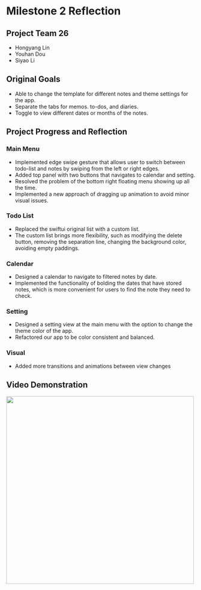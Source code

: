 # Milestone 2 Reflection
 
## Project Team 26
   * Hongyang Lin
   * Youhan Dou
   * Siyao Li
 
## Original Goals
* Able to change the template for different notes and theme settings for the app.
* Separate the tabs for memos. to-dos, and diaries.
* Toggle to view different dates or months of the notes.
 
 
## Project Progress and Reflection
### Main Menu
* Implemented edge swipe gesture that allows user to switch between todo-list and notes by swiping from the left or right edges.
* Added top panel with two buttons that navigates to calendar and setting.
* Resolved the problem of the bottom right floating menu showing up all the time.
* Implemented a new approach of dragging up animation to avoid minor visual issues.
 
### Todo List
* Replaced the swiftui original list with a custom list.
* The custom list brings more flexibility, such as modifying the delete button, removing the separation line, changing the background color, avoiding empty paddings.
 
### Calendar
* Designed a calendar to navigate to filtered notes by date.
* Implemented the functionality of bolding the dates that have stored notes, which is more convenient for users to find the note they need to check.
 
### Setting
* Designed a setting view at the main menu with the option to change the theme color of the app.
* Refactored our app to be color consistent and balanced.
 
### Visual
* Added more transitions and animations between view changes
 
 
 
## Video Demonstration
<!-- ![Demonstration GIF](Resources/demonstration2.gif) -->
<img src="Resources/demonstration2.gif" height="500"/>
